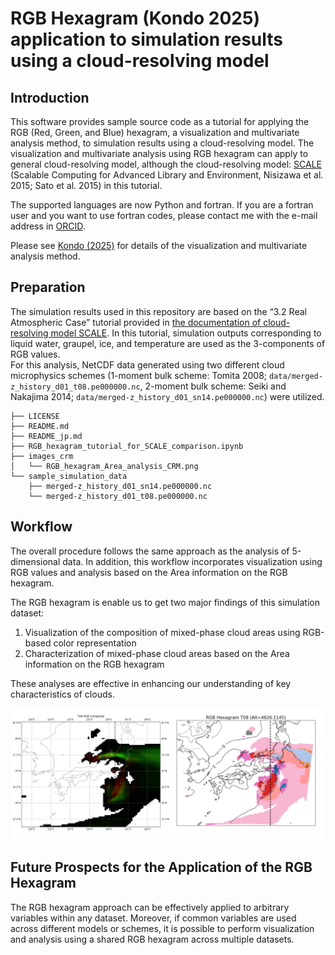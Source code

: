 # RGB Hexagram (Kondo 2025) application to simulation results using a cloud-resolving model
## Introduction
This software provides sample source code as a tutorial for applying the RGB (Red, Green, and Blue) hexagram, a visualization and multivariate analysis method, to simulation results using a cloud-resolving model.
The visualization and multivariate analysis using RGB hexagram can apply to general cloud-resolving model, although the cloud-resolving model: [SCALE](https://scale.riken.jp) (Scalable Computing for Advanced Library and Environment, Nisizawa et al. 2015; Sato et al. 2015) in this tutorial.

The supported languages are now Python and fortran.  If you are a fortran user and you want to use fortran codes, please contact me with the e-mail address in [ORCID](https://orcid.org/0000-0003-4434-7877).

Please see [Kondo (2025)](https://doi.org/10.2151/sola.2025-028) for details of the visualization and multivariate analysis method.


## Preparation
The simulation results used in this repository are based on the “3.2 Real Atmospheric Case” tutorial provided in [the documentation of cloud-resolving model SCALE](https://scale.riken.jp/archives/scale_users_guide_En.v5.5.4.pdf). In this tutorial, simulation outputs corresponding to liquid water, graupel, ice, and temperature are used as the 3-components of RGB values. </br>
For this analysis, NetCDF data generated using two different cloud microphysics schemes (1-moment bulk scheme: Tomita 2008; `data/merged-z_history_d01_t08.pe000000.nc`, 2-moment bulk scheme: Seiki and Nakajima 2014; `data/merged-z_history_d01_sn14.pe000000.nc`) were utilized.

```
├── LICENSE
├── README.md
├── README_jp.md
├── RGB_hexagram_tutorial_for_SCALE_comparison.ipynb
├── images_crm
│   └── RGB_hexagram_Area_analysis_CRM.png
└── sample_simulation_data
    ├── merged-z_history_d01_sn14.pe000000.nc
    └── merged-z_history_d01_t08.pe000000.nc
```

## Workflow
The overall procedure follows the same approach as the analysis of 5-dimensional data. In addition, this workflow incorporates visualization using RGB values and analysis based on the Area information on the RGB hexagram.

The RGB hexagram is enable us to get two major findings of this simulation dataset:
1. Visualization of the composition of mixed-phase cloud areas using RGB-based color representation
2. Characterization of mixed-phase cloud areas based on the Area information on the RGB hexagram

These analyses are effective in enhancing our understanding of key characteristics of clouds.

<img src="images_crm/RGB_hexagram_Area_analysis_CRM.png" alt="RGB Hexagram with k=2" width="800">

## Future Prospects for the Application of the RGB Hexagram
The RGB hexagram approach can be effectively applied to arbitrary variables within any dataset. Moreover, if common variables are used across different models or schemes, it is possible to perform visualization and analysis using a shared RGB hexagram across multiple datasets.

